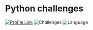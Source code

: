 # Python challenges
[![Profile Link](https://img.shields.io/badge/hackerRank-profile_link-brightgreen.svg)](https://www.hackerrank.com/weozUA)
![Challenges](https://img.shields.io/badge/Challenges-64_solved-orange.svg) 
![Language](https://img.shields.io/badge/Language-Python_3-7873ae.svg) 
